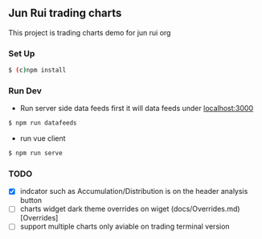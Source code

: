 ## Jun Rui trading charts
This project is trading charts demo for jun rui org

### Set Up

```bash
$ (c)npm install
```

### Run Dev

* Run server side data feeds first it will
data feeds under
[localhost:3000](localhost:3000)
```bash
$ npm run datafeeds
```

* run vue client
```bash
$ npm run serve
```

### TODO
- [x] indcator such as Accumulation/Distribution is
      on the header analysis button
- [ ]  charts widget dark theme overrides on wiget
      (docs/Overrides.md)[Overrides]
- [ ] support multiple charts only aviable on trading terminal version